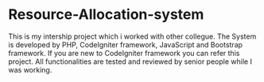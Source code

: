 # Resource-Allocation-system

This is my intership project which i worked with other collegue. The System is developed by PHP, CodeIgniter framework, JavaScript  and Bootstrap framework.
If you are new to CodeIgniter framework you can refer this project. All functionalities are tested and reviewed by senior people 
while I was working.
